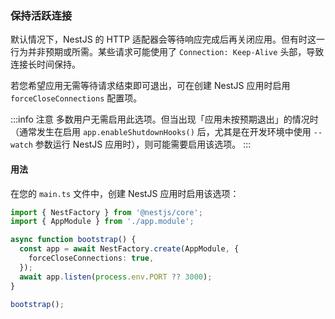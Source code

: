 ### 保持活跃连接

默认情况下，NestJS 的 HTTP 适配器会等待响应完成后再关闭应用。但有时这一行为并非预期或所需。某些请求可能使用了 `Connection: Keep-Alive` 头部，导致连接长时间保持。

若您希望应用无需等待请求结束即可退出，可在创建 NestJS 应用时启用 `forceCloseConnections` 配置项。

:::info 注意
多数用户无需启用此选项。但当出现「应用未按预期退出」的情况时（通常发生在启用 `app.enableShutdownHooks()` 后，尤其是在开发环境中使用 `--watch` 参数运行 NestJS 应用时），则可能需要启用该选项。
:::



#### 用法

在您的 `main.ts` 文件中，创建 NestJS 应用时启用该选项：

```typescript
import { NestFactory } from '@nestjs/core';
import { AppModule } from './app.module';

async function bootstrap() {
  const app = await NestFactory.create(AppModule, {
    forceCloseConnections: true,
  });
  await app.listen(process.env.PORT ?? 3000);
}

bootstrap();
```
